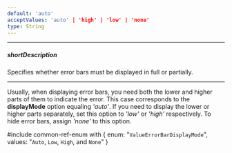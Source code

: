 ```yaml
---
default: 'auto'
acceptValues: 'auto' | 'high' | 'low' | 'none'
type: String
---
```

---
##### shortDescription
Specifies whether error bars must be displayed in full or partially.

---
Usually, when displaying error bars, you need both the lower and higher parts of them to indicate the error. This case corresponds to the **displayMode** option equaling *'auto'*. If you need to display the lower or higher parts separately, set this option to *'low'* or *'high'* respectively. To hide error bars, assign *'none'* to this option.

#include common-ref-enum with {
    enum: "`ValueErrorBarDisplayMode`",
    values: "`Auto`, `Low`, `High`, and `None`"
}